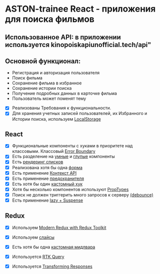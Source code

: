 # ASTON-trainee React - приложения для поиска фильмов
## Использованное API: в приложении используется kinopoiskapiunofficial.tech/api"

## Основной функционал: 
* Регистрация и авторизация пользователя
* Поиск фильма
* Сохранение фильма в избранное
* Сохранение истории поиска
* Получение подробных данных в карточке фильма
* Пользователь может поменят тему

- [x] Реализованы Требования к функциональности.
- [x] Для хранения учетных записей пользователей, их Избранного и Истории поиска, используем [LocalStorage](https://github.com/MarinaBrodiansky/Aston-trainee-REACT/blob/main/src/services/user.js)

## React
- [x] Функциональные компоненты c хуками в приоритете над классовыми. Классовый [Error Boundary](https://github.com/MarinaBrodiansky/Aston-trainee-REACT/blob/main/src/components/ErrorBoundary/ErrorBoundary.jsx)
- [x] Есть разделение на [умные](https://github.com/MarinaBrodiansky/Aston-trainee-REACT/blob/main/src/components/SearchForm/SearchForm.jsx) и [глупые](https://github.com/MarinaBrodiansky/Aston-trainee-REACT/blob/main/src/components/Footer/Footer.jsx) компоненты 
- [x] Есть [рендеринг списков](https://github.com/MarinaBrodiansky/Aston-trainee-REACT/blob/main/src/components/MoviesCardList/MoviesCardList.jsx)
- [x] Реализована хотя бы одна [форма](https://github.com/MarinaBrodiansky/Aston-trainee-REACT/blob/main/src/components/SearchForm/SearchForm.jsx) 
- [x] Есть применение [Контекст API](https://github.com/MarinaBrodiansky/Aston-trainee-REACT/blob/main/src/components/ThemeContext/ThemeContext.jsx)
- [x] Есть применение [предохранителя](https://github.com/MarinaBrodiansky/Aston-trainee-REACT/blob/main/src/main.jsx) 
- [x] Есть хотя бы один [кастомный хук](https://github.com/MarinaBrodiansky/Aston-trainee-REACT/blob/main/src/hooks/useDebounce.js)
- [x] Хотя бы несколько компонентов используют [PropTypes](https://github.com/MarinaBrodiansky/Aston-trainee-REACT/blob/main/src/components/ErrorBoundary/ErrorBoundary.jsx)
- [x] Поиск не должен триггерить много запросов к серверу [(debounce)](https://github.com/MarinaBrodiansky/Aston-trainee-REACT/blob/main/src/components/SearchForm/SearchForm.jsx)
- [x] Есть применение [lazy + Suspense](https://github.com/MarinaBrodiansky/Aston-trainee-REACT/blob/main/src/App.jsx)

## Redux
- [x] Используем [Modern Redux with Redux Toolkit](https://github.com/MarinaBrodiansky/Aston-trainee-REACT/blob/main/src/store/store.js) 
- [x] Используем [слайсы](https://github.com/MarinaBrodiansky/Aston-trainee-REACT/blob/main/src/store/reducers/userReducer.js)
- [x] Есть хотя бы одна [кастомная мидлвара](https://github.com/MarinaBrodiansky/Aston-trainee-REACT/blob/main/src/store/store.js)
- [x] Используется [RTK Query](https://github.com/MarinaBrodiansky/Aston-trainee-REACT/blob/main/src/services/movie.js)
- [x] Используется [Transforming Responses](https://github.com/MarinaBrodiansky/Aston-trainee-REACT/blob/main/src/services/movie.js)







